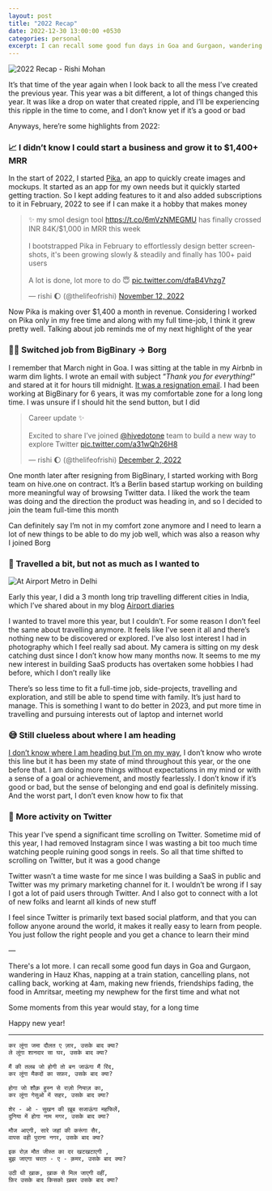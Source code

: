 ```yaml
---
layout: post
title: "2022 Recap"
date: 2022-12-30 13:00:00 +0530
categories: personal
excerpt: I can recall some good fun days in Goa and Gurgaon, wandering in Hauz Khas, napping at a train station, cancelling plans, not calling back, working at 4am, making new friends, meeting my nephew for the first time...
---
```


![2022 Recap - Rishi Mohan](/images/posts/2022-recap.png)

It’s that time of the year again when I look back to all the mess I’ve created the previous year. This year was a bit different, a lot of things changed this year. It was like a drop on water that created ripple, and I’ll be experiencing this ripple in the time to come, and I don’t know yet if it’s a good or bad

Anyways, here’re some highlights from 2022:

### 📈 I didn’t know I could start a business and grow it to $1,400+ MRR

In the start of 2022, I started [Pika](https://pika.style), an app to quickly create images and mockups. It started as an app for my own needs but it quickly started getting traction. So I kept adding features to it and also added subscriptions to it in February, 2022 to see if I can make it a hobby that makes money

<blockquote class="twitter-tweet"><p lang="en" dir="ltr">✨ my smol design tool <a href="https://t.co/6mVzNMEGMU">https://t.co/6mVzNMEGMU</a> has finally crossed INR 84K/$1,000 in MRR this week<br><br>I bootstrapped Pika in February to effortlessly design better screenshots, it&#39;s been growing slowly &amp; steadily and finally has 100+ paid users<br><br>A lot is done, lot more to do 😇 <a href="https://t.co/dfaB4Vhzg7">pic.twitter.com/dfaB4Vhzg7</a></p>&mdash; rishi 🌔 (@thelifeofrishi) <a href="https://twitter.com/thelifeofrishi/status/1591316802210258945?ref_src=twsrc%5Etfw">November 12, 2022</a></blockquote>

Now Pika is making over $1,400 a month in revenue. Considering I worked on Pika only in my free time and along with my full time-job, I think it grew pretty well. Talking about job reminds me of my next highlight of the year

### 👨‍💻 Switched job from BigBinary → Borg

I remember that March night in Goa. I was sitting at the table in my Airbnb in warm dim lights. I wrote an email with subject “_Thank you for everything!_” and stared at it for hours till midnight. [It was a resignation email](/blog/on-leaving-bigbinary). I had been working at BigBinary for 6 years, it was my comfortable zone for a long long time. I was unsure if I should hit the send button, but I did

<blockquote class="twitter-tweet"><p lang="en" dir="ltr">Career update ✨ <br><br>Excited to share I’ve joined <a href="https://twitter.com/hivedotone?ref_src=twsrc%5Etfw">@hivedotone</a> team to build a new way to explore Twitter <a href="https://t.co/a31wQh26H8">pic.twitter.com/a31wQh26H8</a></p>&mdash; rishi 🌔 (@thelifeofrishi) <a href="https://twitter.com/thelifeofrishi/status/1598692245401501696?ref_src=twsrc%5Etfw">December 2, 2022</a></blockquote>

One month later after resigning from BigBinary, I started working with Borg team on hive.one on contract. It’s a Berlin based startup working on building more meaningful way of browsing Twitter data. I liked the work the team was doing and the direction the product was heading in, and so I decided to join the team full-time this month

Can definitely say I’m not in my comfort zone anymore and I need to learn a lot of new things to be able to do my job well, which was also a reason why I joined Borg

### 🛫 Travelled a bit, but not as much as I wanted to

![At Airport Metro in Delhi](/images/posts/airport-diaries.jpeg)

Early this year, I did a 3 month long trip travelling different cities in India, which I’ve shared about in my blog [Airport diaries](/blog/in-between-airports)

I wanted to travel more this year, but I couldn’t. For some reason I don’t feel the same about travelling anymore. It feels like I’ve seen it all and there’s nothing new to be discovered or explored. I’ve also lost interest I had in photography which I feel really sad about. My camera is sitting on my desk catching dust since I don’t know how many months now. It seems to me my new interest in building SaaS products has overtaken some hobbies I had before, which I don’t really like

There’s so less time to fit a full-time job, side-projects, travelling and exploration, and still be able to spend time with family. It’s just hard to manage. This is something I want to do better in 2023, and put more time in travelling and pursuing interests out of laptop and internet world

### 😅 Still clueless about where I am heading

[I don’t know where I am heading but I’m on my way](/blog/heading-nowhere), I don’t know who wrote this line but it has been my state of mind throughout this year, or the one before that. I am doing more things without expectations in my mind or with a sense of a goal or achievement, and mostly fearlessly. I don’t know if it’s good or bad, but the sense of belonging and end goal is definitely missing. And the worst part, I don’t even know how to fix that

### 🐥 More activity on Twitter

This year I’ve spend a significant time scrolling on Twitter. Sometime mid of this year, I had removed Instagram since I was wasting a bit too much time watching people ruining good songs in reels. So all that time shifted to scrolling on Twitter, but it was a good change

Twitter wasn’t a time waste for me since I was building a SaaS in public and Twitter was my primary marketing channel for it. I wouldn’t be wrong if I say I got a lot of paid users through Twitter. And I also got to connect with a lot of new folks and learnt all kinds of new stuff

I feel since Twitter is primarily text based social platform, and that you can follow anyone around the world, it makes it really easy to learn from people. You just follow the right people and you get a chance to learn their mind

—

There's a lot more. I can recall some good fun days in Goa and Gurgaon, wandering in Hauz Khas, napping at a train station, cancelling plans, not calling back, working at 4am, making new friends, friendships fading, the food in Amritsar, meeting my newphew for the first time and what not

Some moments from this year would stay, for a long time

Happy new year!

---

```
कर लूंगा जमा दौलत ए ज़ार, उसके बाद क्या?
ले लूंगा शानदार सा घर, उसके बाद क्या?

मैं की तलब जो होगी तो बन जाऊंगा मैं रिंद,
कर लूंगा मैकदों का सफ़र, उसके बाद क्या?

होगा जो शौक़ हुस्न से राज़ो नियाज़ का,
कर लूंगा गेसुओ में सहर, उसके बाद क्या?

शेर - ओ - सुखन की ख़ूब सजाऊंगा महफिलें,
दुनिया में होगा नाम मगर, उसके बाद क्या?

मौज आएगी, सारे जहां की करूंगा सैर,
वापस वही पुराना नगर, उसके बाद क्या?

इक रोज़ मौत जीस्त का दर खटखटाएगी ,
बुझ जाएगा चराग़ - ए - क़मर, उसके बाद क्या?

उठी थी ख़ाक, ख़ाक से मिल जाएगी वहीं,
फ़िर उसके बाद किसको ख़बर उसके बाद क्या?
```
